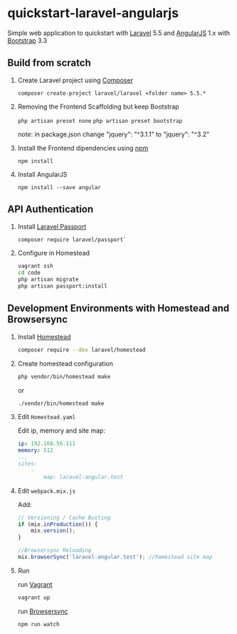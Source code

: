 # quickstart-laravel-angularjs

Simple web application to quickstart with [Laravel](https://laravel.com/) 5.5 and [AngularJS](https://angularjs.org/) 1.x with [Bootstrap](https://getbootstrap.com/docs/3.3/) 3.3

## Build from scratch

1. Create Laravel project using [Composer](https://getcomposer.org/)

    `composer create-project laravel/laravel <folder name> 5.5.*`

1. Removing the Frontend Scaffolding but keep Bootstrap

    `php artisan preset none`
    `php artisan preset bootstrap`

    _note_: in package.json change "jquery": "^3.1.1" to "jquery": "^3.2"

1. Install the Frontend dipendencies using [npm](https://www.npmjs.com/)

    `npm install`

1. Install AngularJS

    `npm install --save angular`

## API Authentication

1. Install [Laravel Passport](https://laravel.com/docs/5.5/passport)

    ```sh
    composer require laravel/passport`
    ```

1. Configure in Homestead

    ```sh
    vagrant ssh
    cd code
    php artisan migrate
    php artisan passport:install
    ```

## Development Environments with Homestead and Browsersync

1. Install [Homestead](https://laravel.com/docs/5.5/homestead)

    ```sh
    composer require --dev laravel/homestead
    ```

1. Create homestead configuration

    ```sh
    php vendor/bin/homestead make
    ```

    or

    ```sh
    ./vendor/bin/homestead make
    ```

1. Edit `Homestead.yaml`

    Edit ip, memory and site map:

    ```yaml
    ip: 192.168.56.111
    memory: 512
    ...
    sites:
        -
            map: laravel-angular.test
    ```

1. Edit `webpack.mix.js`

    Add:

    ```js
    // Versioning / Cache Busting
    if (mix.inProduction()) {
        mix.version();
    }

    //Browsersync Reloading
    mix.browserSync('laravel-angular.test'); //homestead site map
    ```

1. Run

    run [Vagrant](https://www.vagrantup.com/)

    ```sh
    vagrant up
    ```

    run [Browsersync](https://www.browsersync.io/)

    ```sh
    npm run watch
    ```
